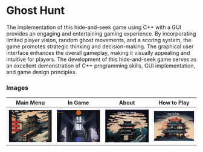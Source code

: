 # Ghost Hunt

The implementation of this hide-and-seek game using C++ with a GUI provides an
engaging and entertaining gaming experience. By incorporating limited player vision, random
ghost movements, and a scoring system, the game promotes strategic thinking and
decision-making. The graphical user interface enhances the overall gameplay, making it
visually appealing and intuitive for players. The development of this hide-and-seek game
serves as an excellent demonstration of C++ programming skills, GUI implementation, and
game design principles.

### Images

| Main Menu                            | In Game                         | About                        | How to Play                            |
| ------------------------------------ | ------------------------------- | ---------------------------- | -------------------------------------- |
| ![Main Menu](./assets/main_menu.png) | ![In Game](./assets/ingame.png) | ![About](./assets/about.png) | ![How to Play](./assets/howtoplay.png) |
